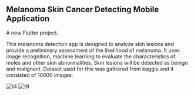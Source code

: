 ## Melanoma Skin Cancer Detecting Mobile Application
A new Flutter project.

This melanoma detection app is designed to analyze skin lesions and provide a preliminary assessment of the likelihood of melanoma. It uses image recognition, machine learning to evaluate the characteristics of moles and other skin abnormalities. Skin lesions will be detected as benign and malignant. Dataset used for this was gathered from kaggle and it consisted of 10000 images.



![t4](https://github.com/user-attachments/assets/fe2e36eb-edc7-4191-bd08-b126251dee98)
![t9](https://github.com/user-attachments/assets/3e561264-1918-406f-a2a7-5cdb833494be)

